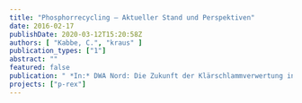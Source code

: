 ```yaml
---
title: "Phosphorrecycling – Aktueller Stand und Perspektiven"
date: 2016-02-17
publishDate: 2020-03-12T15:20:58Z
authors: [ "Kabbe, C.", "kraus" ]
publication_types: ["1"]
abstract: ""
featured: false
publication: " *In:* DWA Nord: Die Zukunft der Klärschlammverwertung in Schleswig-Holstein. Rendsburg. 2016-02-17"
projects: ["p-rex"]
---
```


